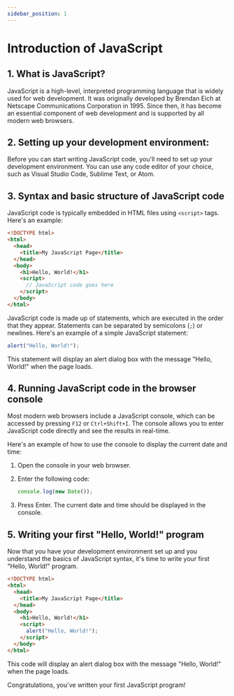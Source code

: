 ```yaml
---
sidebar_position: 1
---
```


# Introduction of JavaScript

## 1. What is JavaScript?

JavaScript is a high-level, interpreted programming language that is widely used for web development.
It was originally developed by Brendan Eich at Netscape Communications Corporation in 1995.
Since then, it has become an essential component of web development and is supported by all modern web browsers.

## 2. Setting up your development environment:

Before you can start writing JavaScript code, you'll need to set up your development environment.
You can use any code editor of your choice, such as Visual Studio Code, Sublime Text, or Atom.

## 3. Syntax and basic structure of JavaScript code

JavaScript code is typically embedded in HTML files using `<script>` tags. Here's an example:

```html title="index.html"
<!DOCTYPE html>
<html>
  <head>
    <title>My JavaScript Page</title>
  </head>
  <body>
    <h1>Hello, World!</h1>
    <script>
      // JavaScript code goes here
    </script>
  </body>
</html>
```

JavaScript code is made up of statements, which are executed in the order that they appear. Statements can be separated by semicolons (`;`) or newlines. Here's an example of a simple JavaScript statement:

```js
alert("Hello, World!");
```

This statement will display an alert dialog box with the message "Hello, World!" when the page loads.

## 4. Running JavaScript code in the browser console

Most modern web browsers include a JavaScript console, which can be accessed by pressing `F12` or `Ctrl+Shift+I`. The console allows you to enter JavaScript code directly and see the results in real-time.

Here's an example of how to use the console to display the current date and time:

1. Open the console in your web browser.

2. Enter the following code:

   ```js
   console.log(new Date());
   ```

3. Press Enter. The current date and time should be displayed in the console.

## 5. Writing your first "Hello, World!" program

Now that you have your development environment set up and you understand the basics of JavaScript syntax, it's time to write your first "Hello, World!" program.

```html title="index.html"
<!DOCTYPE html>
<html>
  <head>
    <title>My JavaScript Page</title>
  </head>
  <body>
    <h1>Hello, World!</h1>
    <script>
      alert("Hello, World!");
    </script>
  </body>
</html>
```

This code will display an alert dialog box with the message "Hello, World!" when the page loads.

Congratulations, you've written your first JavaScript program!
